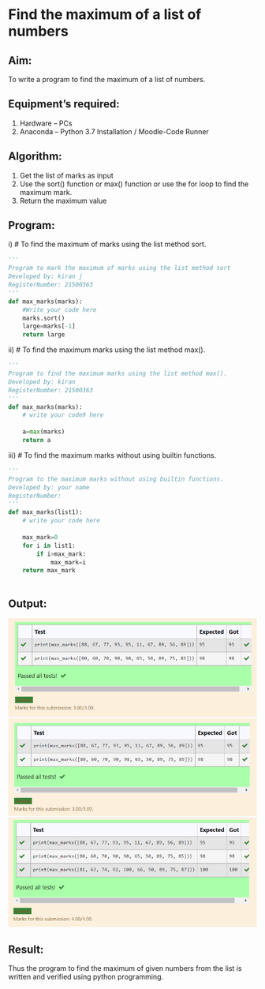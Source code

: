 # Find the maximum of a list of numbers
## Aim:
To write a program to find the maximum of a list of numbers.
## Equipment’s required:
1.	Hardware – PCs
2.	Anaconda – Python 3.7 Installation / Moodle-Code Runner
## Algorithm:
1.	Get the list of marks as input
2.	Use the sort() function or max() function or use the for loop to find the maximum mark.
3.	Return the maximum value
## Program:

i)	# To find the maximum of marks using the list method sort.
~~~Python
''' 
Program to mark the maximum of marks using the list method sort
Developed by: kiran j
RegisterNumber: 21500363
'''
def max_marks(marks):
    #Write your code here
    marks.sort()
    large=marks[-1]
    return large


~~~

ii)	# To find the maximum marks using the list method max().
~~~Python
''' 
Program to find the maximum marks using the list method max().
Developed by: kiran
RegisterNumber: 21500363
'''
def max_marks(marks):
    # write your code9 here

    a=max(marks)
    return a


~~~

iii) # To find the maximum marks without using builtin functions.
~~~Python
''' 
Program to the maximum marks without using builtin functions.
Developed by: your name
RegisterNumber: 
'''
def max_marks(list1):
    # write your code here

    max_mark=0
    for i in list1:
        if i>max_mark:
            max_mark=i
    return max_mark



~~~
 
## Output:
![output](img1.png)
![output](img2.png)
![output](img3.png) 

## Result:
Thus the program to find the maximum of given numbers from the list is written and verified using python programming.